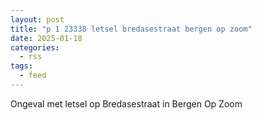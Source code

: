 ```yaml
---
layout: post
title: "p 1 23338 letsel bredasestraat bergen op zoom"
date: 2025-01-18
categories: 
  - rss
tags: 
  - feed
---
```


Ongeval met letsel op Bredasestraat in Bergen Op Zoom
